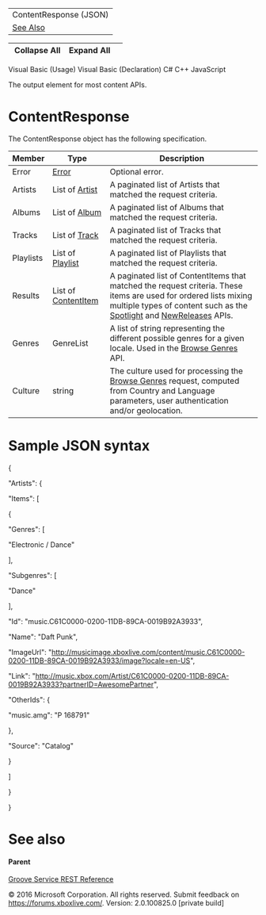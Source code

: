 |                            |
|----------------------------|
| ContentResponse (JSON)     |
| [See Also](#seeAlsoToggle) |

|  Collapse All    Expand All     |
|---------------------------------|

Visual Basic (Usage)
Visual Basic (Declaration)
C\#
C++
JavaScript

The output element for most content APIs. <span id="ID4EN" class="anchor"></span>

ContentResponse
===============

The ContentResponse object has the following specification.

| **Member** | **Type**                                                             | **Description**                                                                                                                                                                                                                                                                                                             |
|------------|----------------------------------------------------------------------|-----------------------------------------------------------------------------------------------------------------------------------------------------------------------------------------------------------------------------------------------------------------------------------------------------------------------------|
| Error      | [Error](../Endpointdocumentation/JSON_Error.htm)                     | Optional error.                                                                                                                                                                                                                                                                                                             |
| Artists    | List of [Artist](../Endpointdocumentation/JSON_Artist.htm)           | A paginated list of Artists that matched the request criteria.                                                                                                                                                                                                                                                              |
| Albums     | List of [Album](../Endpointdocumentation/JSON_Album.htm)             | A paginated list of Albums that matched the request criteria.                                                                                                                                                                                                                                                               |
| Tracks     | List of [Track](../Endpointdocumentation/JSON_Track.htm)             | A paginated list of Tracks that matched the request criteria.                                                                                                                                                                                                                                                               |
| Playlists  | List of [Playlist](../Endpointdocumentation/JSON_Playlist.htm)       | A paginated list of Playlists that matched the request criteria.                                                                                                                                                                                                                                                            |
| Results    | List of [ContentItem](../Endpointdocumentation/JSON_ContentItem.htm) | A paginated list of ContentItems that matched the request criteria. These items are used for ordered lists mixing multiple types of content such as the [Spotlight](../Endpointdocumentation/URI_ContentNamespaceSpotlightGET.htm) and [NewReleases](../Endpointdocumentation/URI_ContentNamespaceNewreleasesGET.htm) APIs. |
| Genres     | GenreList                                                            | A list of string representing the different possible genres for a given locale. Used in the [Browse Genres](../Endpointdocumentation/URI_ContentNamespaceCatalogGenresGET.htm) API.                                                                                                                                         |
| Culture    | string                                                               | The culture used for processing the [Browse Genres](../Endpointdocumentation/URI_ContentNamespaceCatalogGenresGET.htm) request, computed from Country and Language parameters, user authentication and/or geolocation.                                                                                                      |

Sample JSON syntax
==================

{

"Artists": {

"Items": \[

{

"Genres": \[

"Electronic / Dance"

\],

"Subgenres": \[

"Dance"

\],

"Id": "music.C61C0000-0200-11DB-89CA-0019B92A3933",

"Name": "Daft Punk",

"ImageUrl": "http://musicimage.xboxlive.com/content/music.C61C0000-0200-11DB-89CA-0019B92A3933/image?locale=en-US",

"Link": "http://music.xbox.com/Artist/C61C0000-0200-11DB-89CA-0019B92A3933?partnerID=AwesomePartner",

"OtherIds": {

"music.amg": "P 168791"

},

"Source": "Catalog"

}

\]

}

}

See also
========

#### Parent

[Groove Service REST Reference](../Endpointdocumentation/atoc_xbm_reference.htm)

© 2016 Microsoft Corporation. All rights reserved.
Submit feedback on <https://forums.xboxlive.com/>.
Version: 2.0.100825.0 \[private build\]
